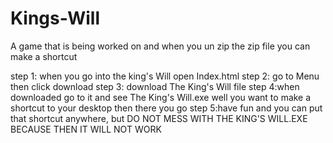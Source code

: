 # Kings-Will
A game that is being worked on
and when you un zip the zip file you can make a shortcut

step 1: when you go into the king's Will open Index.html
step 2: go to Menu then click download
step 3: download The King's Will file
step 4:when downloaded go to it and see The King's Will.exe well you want to make a shortcut to your desktop then there you go
step 5:have fun and you can put that shortcut anywhere, but DO NOT MESS WITH THE KING'S WILL.EXE BECAUSE THEN IT WILL NOT WORK
